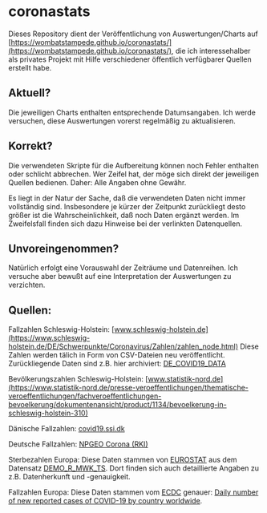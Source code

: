 # coronastats
Dieses Repository dient der Veröffentlichung von Auswertungen/Charts auf [https://wombatstampede.github.io/coronastats/](https://wombatstampede.github.io/coronastats/), die ich interessehalber als privates Projekt mit Hilfe verschiedener öffentlich verfügbarer Quellen erstellt habe.

## Aktuell?
Die jeweiligen Charts enthalten entsprechende Datumsangaben.
Ich werde versuchen, diese Auswertungen vorerst regelmäßig zu aktualisieren.

## Korrekt?
Die verwendeten Skripte für die Aufbereitung können noch Fehler enthalten oder schlicht abbrechen. Wer Zeifel hat, der möge sich direkt der jeweiligen Quellen bedienen.
Daher: Alle Angaben ohne Gewähr.

Es liegt in der Natur der Sache, daß die verwendeten Daten nicht immer vollständig sind. Insbesondere je kürzer der Zeitpunkt zurückliegt desto größer ist die Wahrscheinlichkeit, daß noch Daten ergänzt werden.
Im Zweifelsfall finden sich dazu Hinweise bei der verlinkten Datenquellen.

## Unvoreingenommen?
Natürlich erfolgt eine Vorauswahl der Zeiträume und Datenreihen. Ich versuche aber bewußt auf eine Interpretation der Auswertungen zu verzichten.

## Quellen:
Fallzahlen Schleswig-Holstein:
[www.schleswig-holstein.de](https://www.schleswig-holstein.de/DE/Schwerpunkte/Coronavirus/Zahlen/zahlen_node.html)
Diese Zahlen werden tälich in Form von CSV-Dateien neu veröffentlicht. Zurückliegende Daten sind z.B. hier archiviert: [DE_COVID19_DATA](https://github.com/micb25/DE_COVID19_DATA)

Bevölkerungszahlen Schleswig-Holstein:
[www.statistik-nord.de](https://www.statistik-nord.de/presse-veroeffentlichungen/thematische-veroeffentlichungen/fachveroeffentlichungen-bevoelkerung/dokumentenansicht/product/1134/bevoelkerung-in-schleswig-holstein-310)

Dänische Fallzahlen:
[covid19.ssi.dk](https://covid19.ssi.dk/overvagningsdata/download-fil-med-overvaagningdata)

Deutsche Fallzahlen:
[NPGEO Corona (RKI)](https://npgeo-corona-npgeo-de.hub.arcgis.com/datasets/dd4580c810204019a7b8eb3e0b329dd6_0")

Sterbezahlen Europa:
Diese Daten stammen von [EUROSTAT](https://ec.europa.eu/eurostat/) aus dem Datensatz [DEMO_R_MWK_TS](https://ec.europa.eu/eurostat/databrowser/view/DEMO_R_MWK_TS/default/table?lang=en). Dort finden sich auch detaillierte Angaben zu z.B. Datenherkunft und -genauigkeit.

Fallzahlen Europa:
Diese Daten stammen vom [ECDC](https://www.ecdc.europa.eu) genauer: [Daily number of new reported cases of COVID-19 by country worldwide](https://www.ecdc.europa.eu/en/publications-data/download-todays-data-geographic-distribution-covid-19-cases-worldwide).
